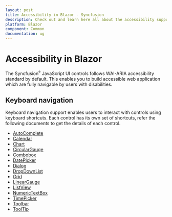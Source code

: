 ```yaml
---
layout: post
title: Accessibility in Blazor - Syncfusion
description: Check out and learn here all about the accessibility support of syncfusion blazor component and more.
platform: Blazor
component: Common
documentation: ug
---
```


# Accessibility in Blazor

The Syncfusion<sup style="font-size:70%">&reg;</sup> JavaScript UI controls follows WAI-ARIA accessibility standard by default. This enables you to build accessible web application which are fully navigable by users with disabilities.

## Keyboard navigation

Keyboard navigation support enables users to interact with controls using keyboard shortcuts. Each control has its own set of shortcuts, refer the following documents to get the details of each control.

* [AutoComplete](./auto-complete/accessibility)
* [Calendar](./calendar/accessibility)
* [Chart](./chart/accessibility)
* [CircularGauge](./circular-gauge/accessibility)
* [Combobox](./combobox/accessibility)
* [DatePicker](./datepicker/accessibility)
* [Dialog](./dialog/accessibility)
* [DropDownList](./drop-down-list/accessibility)
* [Grid](./datagrid/accessibility)
* [LinearGauge](./linear-gauge/accessibility)
* [ListView](./listview/accessibility)
* [NumericTextBox](./numeric-textbox/accessibility)
* [TimePicker](./timepicker/accessibility)
* [Toolbar](./toolbar/accessibility)
* [ToolTip](./tooltip/accessibility)
